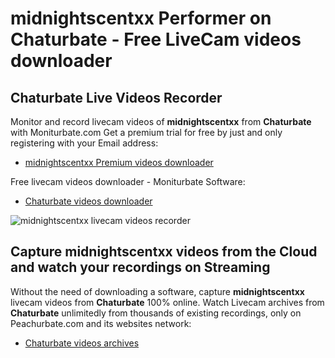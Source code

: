# midnightscentxx Performer on Chaturbate - Free LiveCam videos downloader

## Chaturbate Live Videos Recorder

Monitor and record livecam videos of **midnightscentxx** from **Chaturbate** with Moniturbate.com
Get a premium trial for free by just and only registering with your Email address:
* [midnightscentxx Premium videos downloader](https://moniturbate.com/request-demo-licence-key.html)

Free livecam videos downloader - Moniturbate Software:
* [Chaturbate videos downloader](https://moniturbate.com/moniturbate-download-software.html)

![midnightscentxx livecam videos recorder](https://peachurnet.com/templates/moniturbate-software.png)


## Capture midnightscentxx videos from the Cloud and watch your recordings on Streaming

Without the need of downloading a software, capture **midnightscentxx** livecam videos from **Chaturbate** 100% online.
Watch Livecam archives from **Chaturbate** unlimitedly from thousands of existing recordings, only on Peachurbate.com and its websites network:
* [Chaturbate videos archives](https://peachurnet.com/)